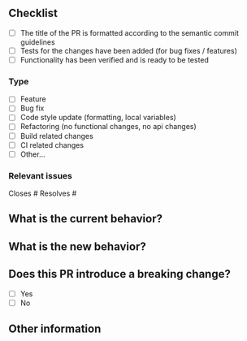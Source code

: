 ## Checklist

<!-- ✍️ Please check using "x" if your PR fulfills the following requirements -->
- [ ] The title of the PR is formatted according to the semantic commit guidelines
- [ ] Tests for the changes have been added (for bug fixes / features)
- [ ] Functionality has been verified and is ready to be tested

### Type

<!-- ✍️ Please check the one that applies to this PR using "x" -->
- [ ] Feature
- [ ] Bug fix
- [ ] Code style update (formatting, local variables)
- [ ] Refactoring (no functional changes, no api changes)
- [ ] Build related changes
- [ ] CI related changes
- [ ] Other... <!-- Please describe below: -->

### Relevant issues

<!-- ✍️ Tag any relevant issues or links for context -->
Closes #<!-- Feature completed -->
Resolves #<!-- Bug fixed -->

## What is the current behavior?

<!-- ✍️ Describe or provide screenshots when applicable -->

## What is the new behavior?

<!-- ✍️ Describe or provide screenshots when applicable -->

## Does this PR introduce a breaking change?

- [ ] Yes <!-- Please describe the impact and migration path below: -->
- [ ] No

## Other information
